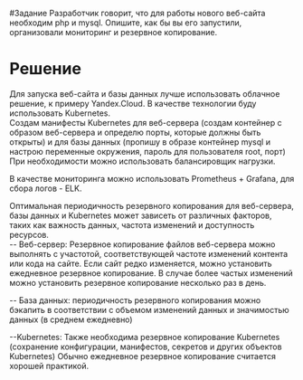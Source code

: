 #Задание
Разработчик говорит, что для работы нового веб-сайта необходим php и mysql. Опишите, как бы вы его запустили, организовали мониторинг и резервное копирование.
# Решение


Для запуска веб-сайта и базы данных лучше использовать облачное решение, к примеру Yandex.Cloud. В качестве технологии буду использовать Kubernetes.  
Создам манифесты Kubernetes для веб-сервера (создам контейнер с образом веб-сервера и определю порты, которые должны быть открыты) и для базы данных 
(пропишу в образе контейнер mysql и настрою переменные окружения, пароль для пользователя root, порт)
При необходимости можно использовать балансировщик нагрузки.  

В качестве мониторинга можно использовать Prometheus + Grafana, для сбора логов - ELK.  

Оптимальная периодичность резервного копирования для веб-сервера, базы данных и Kubernetes может зависеть от различных факторов, 
таких как важность данных, частота изменений и доступность ресурсов.  
  -- Веб-сервер:
        Резервное копирование файлов веб-сервера можно выполнять с участотой, соответствующей 
        частоте изменений контента или кода на сайте. Если сайт редко изменяется, можно установить ежедневное резервное копирование.
        В случае более частых изменений можно установить резервное копирование несколько раз в день.

 -- База данных:
        периодичность резервного копирования можно бэкапить в соответствии с 
        объемом изменений данных и значимостью данных (в среднем ежедневно)

 --Kubernetes:
        Также необходима резервное копирование Kubernetes (сохранение конфигурации, манифестов, 
        секретов и других объектов Kubernetes) Обычно ежедневное резервное копирование считается хорошей практикой.
    
